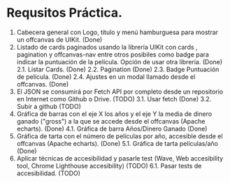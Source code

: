 # Requsitos Práctica.

1. Cabecera general con Logo, título y menú hamburguesa para mostrar un offcanvas de UIKit. (Done)
2. Listado de cards paginados usando la librería UIKit con cards , pagination y offcanvas-nav entre otros posibiles como badge para indicar la puntuación de la película. Opción de usar otra librería. (Done)
    2.1. Listar Cards. (Done)
    2.2. Pagination (Done)
    2.3. Badge Puntuación de película. (Done)
    2.4. Ajustes en un modal llamado desde el offcanvas. (Done)
3. El JSON se consumirá por Fetch API por completo desde un repositorio en Internet como Github o Drive. (TODO)
    3.1. Usar fetch (Done)
    3.2. Subir a github (TODO)
4. Gráfica de barras con el eje X los años y el eje Y la media de dinero ganado ("gross") a la que se accede desde el offcanvas (Apache echarts). (Done)
    4.1. Gráfica de barra Años/Dinero Ganado (Done)
5. Gráfica de tarta con el número de películas por año, accesible desde el offcanvas (Apache echarts). (Done)
    5.1. Gráfica de tarta películas/año (Done)
6. Aplicar técnicas de accesibilidad y pasarle test (Wave, Web accesibility tool, Chrome Lighthouse accesibility) (TODO)
    6.1. Pasar tests de accesibilidad. (TODO)